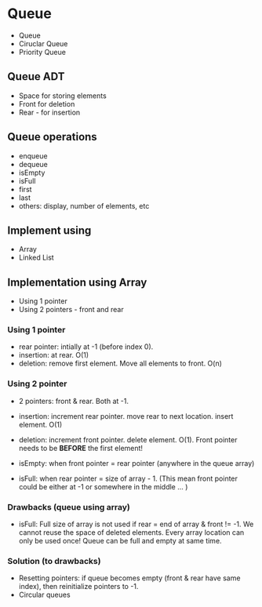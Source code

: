 # Queue

- Queue
- Ciruclar Queue
- Priority Queue

## Queue ADT

- Space for storing elements
- Front for deletion
- Rear - for insertion

## Queue operations

- enqueue
- dequeue
- isEmpty
- isFull
- first
- last
- others: display, number of elements, etc

## Implement using

- Array
- Linked List

## Implementation using Array

- Using 1 pointer
- Using 2 pointers - front and rear

### Using 1 pointer

- rear pointer: intially at -1 (before index 0).
- insertion: at rear. O(1)
- deletion: remove first element. Move all elements to front. O(n)

### Using 2 pointer

- 2 pointers: front & rear. Both at -1.
- insertion: increment rear pointer. move rear to next location. insert element. O(1)
- deletion: increment front pointer. delete element. O(1). Front pointer needs to be **BEFORE** the first element!

- isEmpty: when front pointer = rear pointer (anywhere in the queue array)
- isFull: when rear pointer = size of array - 1. (This mean front pointer could be either at -1 or somewhere in the middle ... )

### Drawbacks (queue using array)

- isFull: Full size of array is not used if rear = end of array & front != -1. We cannot reuse the space of deleted elements. Every array location can only be used once! Queue can be full and empty at same time.

### Solution (to drawbacks)

- Resetting pointers: if queue becomes empty (front & rear have same index), then reinitialize pointers to -1.
- Circular queues
